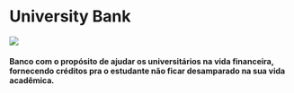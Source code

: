 <head>
  <meta charset="utf-8"/>
  <h1>University Bank</h1>
  <img src= "https://www.canva.com/design/DAExBhn2rJ4/UmxsJhcBCsQBjnGye2JzTA/view?utm_content=DAExBhn2rJ4&utm_campaign=designshare&utm_medium=link&utm_source=publishsharelink"/>
  <h4>Banco com o propósito de ajudar os universitários na vida financeira, fornecendo créditos pra o estudante não ficar desamparado na sua vida acadêmica.</h2> 

</head>
 <body>

 </body>
</html>
